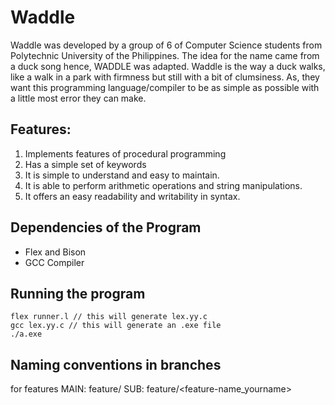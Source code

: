 # Waddle

Waddle was developed by a group of 6 of Computer Science students from Polytechnic University of the Philippines. The idea for the name came from a duck song hence, WADDLE was adapted. Waddle is the way a duck walks, like a walk in a park with firmness but still with a bit of clumsiness. As, they want this programming language/compiler to be as simple as possible with a little most error they can make.

## Features: 
1.	Implements features of procedural programming
1.	Has a simple set of keywords
1.	It is simple to understand and easy to maintain.
1.	It is able to perform arithmetic operations and string manipulations.
1.	It offers an easy readability and writability in syntax.

## Dependencies of the Program
* Flex and Bison
* GCC Compiler

## Running the program
```
flex runner.l // this will generate lex.yy.c
gcc lex.yy.c // this will generate an .exe file
./a.exe
```
## Naming conventions in branches
for features
MAIN: feature/<feature-name>
SUB: feature/<feature-name_yourname>